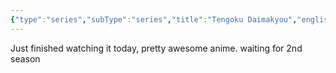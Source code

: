```yaml
---
{"type":"series","subType":"series","title":"Tengoku Daimakyou","englishTitle":"Heavenly Delusion","year":2023,"dataSource":"MALAPI","url":"https://myanimelist.net/anime/53393/Tengoku_Daimakyou","id":53393,"genres":["Adventure","Mystery","Sci-Fi"],"studios":["Production I.G"],"episodes":13,"duration":"23 min per ep","onlineRating":8.22,"actors":null,"image":"https://cdn.myanimelist.net/images/anime/1121/133132.jpg","released":true,"streamingServices":["Disney+","Hulu"],"airing":false,"airedFrom":"01/04/2023","airedTo":"24/06/2023","watched":false,"lastWatched":"","personalRating":0,"tags":["mediaDB/tv/series"],"dg-publish":true,"permalink":"/media-db/series/tengoku-daimakyou-2023/","dgPassFrontmatter":true,"noteIcon":"1","created":"2023-11-14T21:08:36.365+05:30","updated":"2023-12-10T09:54:20.227+05:30"}
---
```


Just finished watching it today, pretty awesome anime. waiting for 2nd season